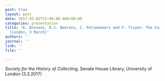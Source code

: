 ```yaml
---
post: true
layout: post
date: 2017-03-02T23:00:00.000+00:00
categories: presentation
title: 'K. Brosens, R.J. Beerens, C. Pelsmaekers and F. Truyen: The Cornelia Database
  (London, 3 March)'
authors: ''
journal: ''
link: ''
file: ''

---
```

_Society for the History of Collecting,_ Senate House Library, University of London (3.3.2017)